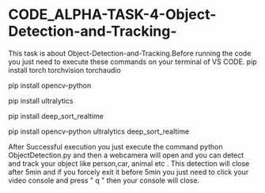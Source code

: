 # CODE_ALPHA-TASK-4-Object-Detection-and-Tracking-
This task is about Object-Detection-and-Tracking.Before running the code you just need to execute these commands on your terminal of VS CODE. 
pip install torch torchvision torchaudio

pip install opencv-python

pip install ultralytics

pip install deep_sort_realtime

pip install opencv-python ultralytics deep_sort_realtime

After Successful execution you just execute the command python ObjectDetection.py and then a webcamera will open and you can detect and track your object like person,car, animal etc . This detection will close after 5min and if you forcely exit it before 5min you just need to click your video console and press " q " then your console will close.


